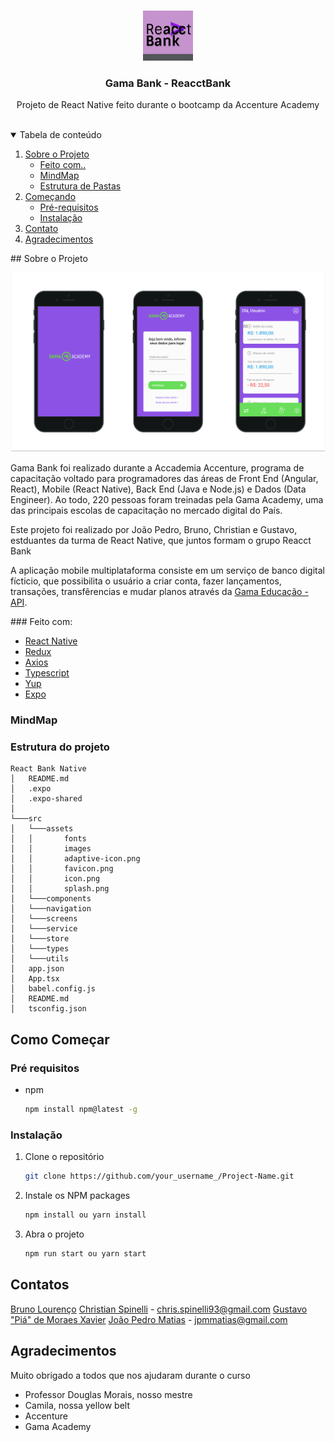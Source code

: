 <br />
<p align="center">
  <a href="#">
    <img src="./src/assets/images/ReactBank.png" alt="Logo" width="80" height="80">
  </a>

  <h3 align="center">Gama Bank - ReacctBank</h3>

  <p align="center">
    Projeto de React Native feito durante o bootcamp da Accenture Academy
    <br />
    <br />
    <!-- <a href="https://github.com/othneildrew/Best-README-Template">Link do Projeto</a> -->
  </p>
</p>

<details open="open">
  <summary>Tabela de conteúdo</summary>
  <ol>
    <li>
      <a href="#about-the-project">Sobre o Projeto</a>
      <ul>
        <li><a href="#built-with">Feito com..</a></li>
          <li><a href="#mindmap">MindMap</a></li>
          <li><a href='#projectstructure'>Estrutura de Pastas</a></li>
      </ul>
    </li>
    <li>
      <a href="#getting-started">Começando</a>
      <ul>
        <li><a href="#prerequisites">Pré-requisitos</a></li>
        <li><a href="#installation">Instalação</a></li>
      </ul>
    </li>
    <li><a href="#contact">Contato</a></li>
    <li><a href="#acknowledgements">Agradecimentos</a></li>
  </ol>
</details>
<div id='about-the-project'></div>
## Sobre o Projeto

![Product Name Screen Shot](src/assets/images/ProjectPicture.png)

Gama Bank foi realizado durante a Accademia Accenture, programa de capacitação voltado para programadores das áreas de Front End (Angular, React), Mobile (React Native), Back End (Java e Node.js) e Dados (Data Engineer). Ao todo, 220 pessoas foram treinadas pela Gama Academy, uma das principais escolas de capacitação no mercado digital do País.

Este projeto foi realizado por João Pedro, Bruno, Christian e Gustavo, estduantes da turma de React Native, que juntos formam o grupo Reacct Bank

A aplicação mobile multiplataforma consiste em um serviço de banco digital fícticio, que possibilita o usuário a criar conta, fazer lançamentos, transações, transfêrencias e mudar planos através da [Gama Educação - API](https://accenture-java-desafio.herokuapp.com/).

<div id='built-with'></div>
### Feito com:

- [React Native](https://reactnative.dev/)
- [Redux](https://redux.js.org/)
- [Axios](https://github.com/axios/axios)
- [Typescript](https://www.typescriptlang.org/)
- [Yup](https://github.com/jquense/yup)
- [Expo](https://expo.io/)

<div id='mindmap'></div>

### MindMap

<div id='projectstructure'></div>

### Estrutura do projeto

```
React Bank Native
│   README.md
│   .expo
│   .expo-shared
│
└───src
│   └───assets
│   │       fonts
│   │       images
│   │       adaptive-icon.png
│   │       favicon.png
│   │       icon.png
│   │       splash.png
│   └───components
│   └───navigation
│   └───screens
│   └───service
│   └───store
│   └───types
│   └───utils
│   app.json
│   App.tsx
│   babel.config.js
│   README.md
│   tsconfig.json
```

<!-- GETTING STARTED -->

## Como Começar

### Pré requisitos

- npm
  ```sh
  npm install npm@latest -g
  ```

### Instalação

1. Clone o repositório
   ```sh
   git clone https://github.com/your_username_/Project-Name.git
   ```
2. Instale os NPM packages
   ```sh
   npm install ou yarn install
   ```
3. Abra o projeto
   ```sh
   npm run start ou yarn start
   ```

<!-- CONTACT -->

## Contatos

[Bruno Lourenço](https://github.com/bruunos)
[Christian Spinelli](https://github.com/ChristianSpinelli) - chris.spinelli93@gmail.com
[Gustavo "Piá" de Moraes Xavier](https://github.com/piagja)
[João Pedro Matias](https://github.com/jpmmatias) - jpmmatias@gmail.com

<!-- ACKNOWLEDGEMENTS -->

## Agradecimentos

Muito obrigado a todos que nos ajudaram durante o curso

- Professor Douglas Morais, nosso mestre
- Camila, nossa yellow belt
- Accenture
- Gama Academy
